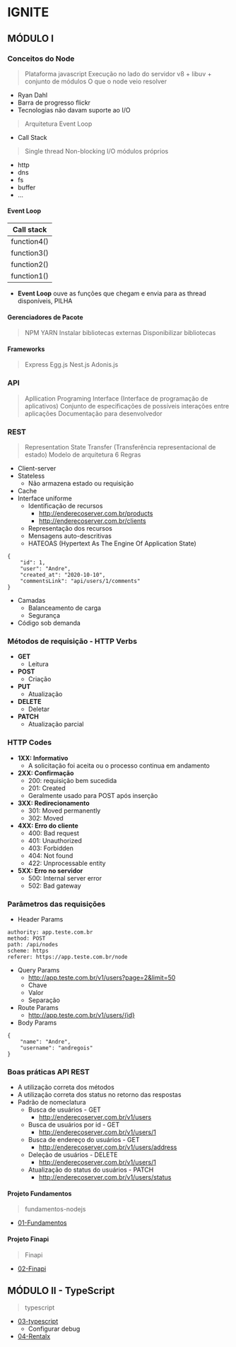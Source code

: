 # IGNITE

## MÓDULO I

### Conceitos do Node
> Plataforma javascript
> Execução no lado do servidor
> v8 + libuv + conjunto de módulos
> O que o node veio resolver
- Ryan Dahl
- Barra de progresso flickr
- Tecnologias não davam suporte ao I/O
> Arquitetura Event Loop
- Call Stack
> Single thread
> Non-blocking I/O
> módulos próprios
- http
- dns
- fs
- buffer
- ...
#### Event Loop

| Call stack |
|:----------:|
|function4() |
|function3() |
|function2() |
|function1() |
- **Event Loop** ouve as funções que chegam e envia para as thread disponíveis, PILHA

#### Gerenciadores de Pacote
> NPM
> YARN
> Instalar bibliotecas externas
> Disponibilizar bibliotecas

#### Frameworks
> Express
> Egg.js
> Nest.js
> Adonis.js

### API
> Apllication Programing Interface (Interface de programação de aplicativos)
> Conjunto de especificações de possíveis interações entre aplicações
> Documentação para desenvolvedor

### REST
> Representation State Transfer (Transferência representacional de estado)
> Modelo de arquitetura
> 6 Regras
- Client-server
- Stateless
    - Não armazena estado ou requisição
- Cache
- Interface uniforme
    - Identificação de recursos
        - http://enderecoserver.com.br/products
        - http://enderecoserver.com.br/clients
    - Representação dos recursos
    - Mensagens auto-descritivas
    - HATEOAS (Hypertext As The Engine Of Application State)
```
{
    "id": 1,
    "user": "Andre",
    "created_at": "2020-10-10",
    "commentsLink": "api/users/1/comments"
}
```
- Camadas
    - Balanceamento de carga
    - Segurança
- Código sob demanda

### Métodos de requisição - HTTP Verbs           
- **GET**
    - Leitura
- **POST**
    - Criação
- **PUT**
    - Atualização
- **DELETE**
    - Deletar
- **PATCH**
    - Atualização parcial

### HTTP Codes
- **1XX: Informativo**
    - A solicitação foi aceita ou o processo continua em andamento
- **2XX: Confirmação**
    - 200: requisição bem sucedida
    - 201: Created
    - Geralmente usado para  POST após inserção
- **3XX: Redirecionamento**
    - 301: Moved permanently
    - 302: Moved
- **4XX: Erro do cliente**
    - 400: Bad request
    - 401: Unauthorized
    - 403: Forbidden
    - 404: Not found
    - 422: Unprocessable entity
- **5XX: Erro no servidor**
    - 500: Internal server error
    - 502: Bad gateway

### Parâmetros das requisições
- Header Params
```
authority: app.teste.com.br
method: POST
path: /api/nodes
scheme: https
referer: https://app.teste.com.br/node
```
- Query Params
    - http://app.teste.com.br/v1/users?page=2&limit=50
    - Chave
    - Valor
    - Separação
- Route Params 
    - http://app.teste.com.br/v1/users/{id}
- Body Params
```
{
    "name": "Andre",
    "username": "andregois"
}
```

### Boas práticas API REST
- A utilização correta dos métodos
- A utilização correta dos status no retorno das respostas
- Padrão de nomeclatura
    - Busca de usuários - GET
        - http://enderecoserver.com.br/v1/users
    - Busca de usuários por id - GET
        - http://enderecoserver.com.br/v1/users/1
    - Busca de endereço do usuários - GET
        - http://enderecoserver.com.br/v1/users/address
    - Deleção de usuários - DELETE
        - http://enderecoserver.com.br/v1/users/1
    - Atualização do status do usuários - PATCH
        - http://enderecoserver.com.br/v1/users/status

#### Projeto Fundamentos
> fundamentos-nodejs
- [01-Fundamentos](./01-Fundamentos.md)
#### Projeto Finapi
> Finapi
- [02-Finapi](./02-Finapi.md)

## MÓDULO II - TypeScript
> typescript
- [03-typescript](./03-typescript.md)
	- Configurar debug
- [04-Rentalx](./04-Rentalx.md)

